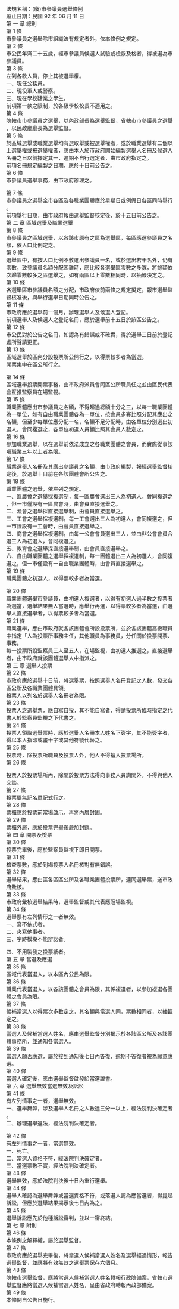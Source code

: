 法規名稱：(廢)市參議員選舉條例  
廢止日期：民國 92 年 06 月 11 日  
第 一 章 總則  
第 1 條  
市參議員之選舉除市組織法有規定者外，依本條例之規定。  
第 2 條  
市公民年滿二十五歲，經市參議員候選人試驗或檢覈及格者，得被選為市  
參議員。  
第 3 條  
左列各款人員，停止其被選舉權。  
一、現任公務員。  
二、現役軍人或警察。  
三、現在學校肄業之學生。  
前項第一款之限制，於各級學校校長不適用之。  
第 4 條  
院轄市市參議員之選舉，以內政部長為選舉監督，省轄市市參議員之選舉  
，以民政廳廳長為選舉監督。  
第 5 條  
於區域選舉或職業選舉均有選取舉或被選舉權者，或於職業選舉有二個以  
上選舉權或被選舉權者，應由本人於市政府開始編製選舉人名冊及候選人  
名冊之日以前擇定其一，逾期不自行選定者，由市政府指定之。  
前項名冊規定編製之日期，應於十日前公告之。  
第 6 條  
市參議員選舉事務，由市政府辦理之。  


第 7 條  
市參議員之選舉全市各區及各職業團體應於星期日或例假日各區同時舉行  
。  
前項舉行日期，由市政府報由選舉監督核定後，於十五日前公告之。  
第 二 章 區域選舉及職業選舉  
第 8 條  
市參議員之區域選舉，以各該市原有之區為選舉區，每區應選參議員之名  
額，依人口比例定之。  
第 9 條  
選舉區中，有按人口比例不敷選出參議員一名，或於選出若干名外，仍有  
零數，致參議員名額分配困難時，應比較各選舉區零數之多寡，將餘額依  
次歸零數較多之區選舉之，如有兩區以上零數相同時，以抽籤決定之。  
第 10 條  
各選舉區市參議員名額之分配，市政府依前兩條之規定擬定，報市選舉監  
督核准後，與舉行選舉日期同時公告之。  
第 11 條  
市政府應於選舉前一個月，辦理選舉人及候選人登記。  
前項選舉人及候選人之登記名冊，應於選舉前十五日於該區公告之。  
第 12 條  
市公民對於公告之名冊，如認為有錯誤或不確實，得於選舉三日前於登記  
處所聲請更正。  
第 13 條  
區域選舉於區內分設投票所公開行之，以得票較多者為當選。  
開票集中在區公所行之。  


第 14 條  
區域選舉投票開票事務，由市政府派員會同區公所職員任之並由區民代表  
會互推監察員在場監視。  
第 15 條  
職業團體應出市參議員之名額，不得超過總額十分之三，以每一職業團體  
為一單位，如有自由職業團體各為一單位，按會員多寡比照分配其應出之  
名額，但至少每單位應分配一名，名額不足分配時，由各單位分別選出初  
選人，會同複選之，各單位初選人員額比照其會員人數定之。  
第 16 條  
參加職業選舉，以在選舉前依法成立之各職業團體之會員，而實際從事該  
項職業三年以上者為限。  
第 17 條  
職業選舉人名冊及其應出參議員之名額，由市政府編製，報經選舉監督核  
定後，於選舉十日前在各該團體會所公告之。  
第 18 條  
職業團體之選舉，依左列之規定。  
一、區農會之選舉採複選制，每一區農會選出三人為初選人，會同複選之  
，但一市僅設有一區農會時，由會員直接選舉之。  
二、漁會之選舉採直接選舉制，由會員直接選舉之。  
三、工會之選舉採複選制，每一工會選出三人為初選人，會同複選之，但  
一市謹設有一工會時，由會員直接選舉之。  
四、商會之選舉採複選制，由每一公會會員選出三人，並由非公會會員合  
選三人為初選人，會同複選之。  
五、教育會之選舉採直接選舉制，由會員直接選舉之。  
六、自由職業團體之選舉採複選制，每一團體選出三人為初選人，會同複  
選之，但一市僅設有一自由職業團體時，由會員直接選舉之。  
第 19 條  
職業團體之初選人，以得票較多者為當選。  


第 20 條  
職業團體選舉市參議員，由初選人複選者，以得有初選人過半數之投票者  
為選當，選舉結果無人當選時，應舉行再選，以得票較多者為當選，由選  
舉人直接選舉者，以得票較多者為當選。  
第 21 條  
職業選舉，應由市政府就各該團體會所設投票所，並於各該團體高級職員  
中指定「人為投票所事務主任，其他職員為事務員，分任關於投票開票、  
事務。  
每一投票所設監察員三人至五人，在場監視，由初選人推選之，直接選舉  
者，由市政府就該團體選舉人中指派之。  
第 三 章 選舉人投票  
第 22 條  
市政府應於選舉十日前，將選舉票，按照選舉人名冊登記之人數，發交各  
區公所及各職業團體具領。  
投票人以列名於選舉人名冊者為限。  
第 23 條  
投票人之選舉票，應自寫自投，其不能自寫者，得請投票所臨時指定之代  
書人於監察員監視之下代書之。  
第 24 條  
投票人領取選舉票時，應於選舉人名冊本人姓名下簽字，其不能簽字者，  
得以本人指印或畫十字或其他符號代替之。  
第 25 條  
投票時，除投票所職員及投票人外，他人不得擅入投票場所。  
第 26 條  


投票人於投票場所內，除關於投票方法得向事務人員詢問外，不得與他人  
交談。  
第 27 條  
投票屬無記名單記式行之。  
第 28 條  
票櫃應於投票前當場啟示，再將內層封固。  
第 29 條  
票櫃外層，應於投票完畢後嚴加封鎖。  
第 四 章 開票及檢票  
第 30 條  
投票完畢後，應於監察員監視下即日開票。  
第 31 條  
檢查票數，應於到場投票人名冊核對有無錯誤。  
第 32 條  
選舉結果，應由區各區區公所及各職業團體投票所，連同選舉票，送市政  
府彙核。  
第 33 條  
市政府彙核選舉結果時，選舉監督或其代表應蒞場監視。  
第 34 條  
選舉票有左列情形之一者無效。  
一、寫不依式者。  
二、夾寫他事者。  
三、字跡模糊不能辨認者。  


四、不用製發之投票紙者。  
第 五 章 當選及應選  
第 35 條  
區域代表當選人，以本區內公民為限。  
第 36 條  
職業代表當選人，以各該團體之會員為限，其係複選者，以參加複選各團  
體之會員為限。  
第 37 條  
候補當選人以得票次多數定之，其名額與當選人同，票數相同者，以抽籤  
定之。  
第 38 條  
當選人及候補當選人姓名，應由選舉監督分別揭示於各該區公所及各該團  
體事務所，並通知各當選人。  
第 39 條  
當選人願否應選，屬於接到通知後七日內答復，逾期不答復者視為願意應  
選。  
第 40 條  
當選人確定後，應由選舉監督啟發給當選證書。  
第 六 章 選舉無效當選無效及訴訟  
第 41 條  
有左列情事之一者，選舉無效。  
一、選舉舞弊，涉及選舉人名冊之人數達三分一以上，經法院判決確定者  
。  
二、辦理選舉違法，經法院判決確定者。  


第 42 條  
有左列情事之一者，當選無效。  
一、死亡。  
二、當選人資格不符，經法院判決確定者。  
三、當選票數不實，經法院判決確定者。  
第 43 條  
選舉無效，應於法院判決後十日內重行選舉。  
第 44 條  
選舉人確認為選舉舞弊或當選資格不符，或落選人認為應當選者，得提起  
訴訟，但應於選舉結果揭示後七日內為之。  
第 45 條  
選舉訴訟應先於他種訴訟審判，並以一審終結。  
第 七 章 附則  
第 46 條  
本條例之解釋權，屬於選舉監督。  
第 47 條  
市政府應於選舉完畢後，將當選人候補當選人姓名及選舉經過情形，報告  
選舉監督，並應將有效無效之選舉票保存六個月。  
第 48 條  
院轄市選舉監督，應將當選人候補當選人姓名轉報行政院備案，省轄市選  
舉監督應將當選人候補當選人姓名，呈由省政府轉報內政部備案。  
第 49 條  
本條例自公告日施行。  


